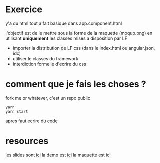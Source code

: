 # Exercice

y'a du html tout a fait basique dans app.component.html

l'objectif est de le mettre sous la forme de la maquette (moqup.png) en utilisant **uniquement** les classes mises a disposition par LF

 - importer la distribution de LF css (dans le index.html ou angular.json, idc)
 - utiliser le classes du framework
 - interdiction formelle d'ecrire du css

# comment que je fais les choses ?

fork me or whatever, c'est un repo public

```
yarn
yarn start
```

apres faut ecrire du code

# resources

les slides sont [ici](https://docs.google.com/presentation/d/1HT1uh4trkkjgoT-IagpyhO-0yy57h1YqLKUTC7p5FiM/edit?usp=sharing)
la demo est [ici](https://latest-lucca-front-luccasa.surge.sh/)
la maquette est [ici](https://github.com/lucienbertin/formation-lucca-front/blob/td.1/moqup.png)
